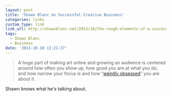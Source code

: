 ```yaml
---
layout: post
title: 'Shawn Blanc on Successful Creative Business'
categories: links
custom_type: link
link_url: http://shawnblanc.net/2013/10/the-rough-elements-of-a-successful-creataive-business
tags:
  - Shawn Blanc
  - Business
date: '2013-10-18 11:21:37'
---
```

>A huge part of making art online and growing an audience is centered around how often you show up, how good you are at what you do, and how narrow your focus is and how “[weirdly obsessed](http://daringfireball.net/2009/03/obsession_times_voice)” you are about it.

Shawn knows what he's talking about.
